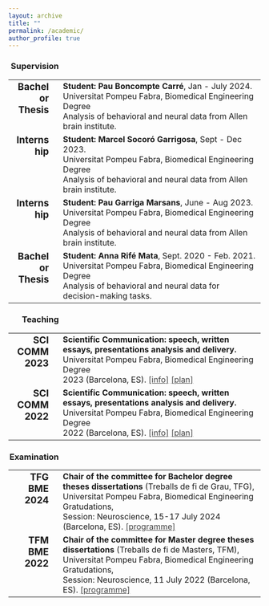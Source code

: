 ```yaml
---
layout: archive
title: ""
permalink: /academic/
author_profile: true
--- 
```


<div style="width:20%; text-align:right; padding-right:4%"><h3>Supervision</h3></div>
<table style="border:none !important;">
 <tr style="border:none !important; vertical-align:top !important; text-align: top !important">
 <td style="border:none !important; text-align:right !important; width:20% !important; padding-right:4%; vertical-align:top !important"><h3 style="margin-top:0 !important">Bachelor Thesis</h3></td>
 <td style="border:none !important;"><b>Student: Pau Boncompte Carré</b>, Jan - July 2024.<br/> Universitat Pompeu Fabra, Biomedical Engineering Degree<br/>
  Analysis of behavioral and neural data from Allen brain institute.
 </td>
</tr>
<tr style="border:none !important; vertical-align:top !important; text-align: top !important">
 <td style="border:none !important; text-align:right !important; width:20% !important; padding-right:4%; vertical-align:top !important"><h3 style="margin-top:0 !important">Internship</h3></td>
 <td style="border:none !important;"><b>Student: Marcel Socoró Garrigosa</b>, Sept - Dec 2023.<br/> Universitat Pompeu Fabra, Biomedical Engineering Degree <br/>
  Analysis of behavioral and neural data from Allen brain institute.
 </td>
</tr>
 <tr style="border:none !important;">
 <td style="border:none !important; text-align:right !important; width:20% !important; padding-right:4%; vertical-align:top !important"><h3 style="margin-top:0 !important">Internship</h3></td>
 <td style="border:none !important;"><b>Student: Pau Garriga Marsans</b>, June - Aug 2023.<br/> Universitat Pompeu Fabra, Biomedical Engineering Degree <br/>
  Analysis of behavioral and neural data from Allen brain institute.
 </td>
</tr> 
  <tr style="border:none !important; vertical-align:top !important; text-align: top !important">
 <td style="border:none !important; text-align:right !important; width:20% !important; padding-right:4%; vertical-align:top !important"><h3 style="margin-top:0 !important">Bachelor Thesis</h3></td>
 <td style="border:none !important;"><b>Student: Anna Rifé Mata</b>, Sept. 2020 - Feb. 2021.<br/> Universitat Pompeu Fabra, Biomedical Engineering Degree<br/>
  Analysis of behavioral and neural data for decision-making tasks.
 </td>
</tr>
</table>

<div style="width:20%; text-align:right; padding-right:4%"><h3>Teaching</h3></div>
<table style="border:none !important;">
<tr style="border:none !important; vertical-align:top !important; text-align: top !important">
 <td style="border:none !important; text-align:right !important; width:20% !important; padding-right:4%; vertical-align:top !important"><h3 style="margin-top:0 !important;">SCI COMM 2023</h3></td>
 <td style="border:none !important;"><b>Scientific Communication: speech, written essays, presentations analysis and delivery. </b><br/>Universitat Pompeu Fabra, Biomedical Engineering Degree<br/>2023 (Barcelona, ES). <a style="color:#444" href="/files/ProgramEngBioUPF.pdf" target="_blank" type="application/pdf" >[info]</a> <a style="color:#444" href="/files/SudyPlanEngBioUPF.pdf#page=3" target="_blank" type="application/pdf" >[plan]</a>
 </td>
</tr>
 <tr style="border:none !important;">
 <td style="border:none !important; text-align:right !important; width:20% !important; padding-right:4%; vertical-align:top !important"><h3 style="margin-top:0 !important;">SCI COMM 2022</h3></td>
 <td style="border:none !important;"><b>Scientific Communication: speech, written essays, presentations analysis and delivery. </b><br/>Universitat Pompeu Fabra, Biomedical Engineering Degree <br/>2022 (Barcelona, ES). <a style="color:#444" href="/files/ProgramEngBioUPF.pdf" target="_blank" type="application/pdf" >[info]</a> <a style="color:#444" href="/files/SudyPlanEngBioUPF.pdf#page=3" target="_blank" type="application/pdf" >[plan]</a>
 </td>
</tr> 
</table>

<div style="width:20%; text-align:right; padding-right:4%"><h3>Examination</h3></div>
<table style="border:none !important;">
<tr style="border:none !important;">
 <td style="border:none !important; text-align:right !important; width:20% !important; padding-right:4%; vertical-align:top !important"><h3 style="margin-top:0 !important;">TFG BME 2024</h3></td>
 <td style="border:none !important;"><b>Chair of the committee for Bachelor degree theses dissertations</b> (Treballs de fi de Grau, TFG), <br/>Universitat Pompeu Fabra, Biomedical Engineering Gratudations, <br/>Session: Neuroscience, 15-17 July 2024 (Barcelona, ES). <a style="color:#444" href="/files/Programme-UPF-BME-2024.pdf" type="application/pdf" target="_blank">[programme]</a>
 </td>
</tr>
 <tr style="border:none !important;">
 <td style="border:none !important; text-align:right !important; width:20% !important; padding-right:4%; vertical-align:top !important"><h3 style="margin-top:0 !important">TFM BME 2022</h3></td>
 <td style="border:none !important;"><b>Chair of the committee for Master degree theses dissertations</b> (Treballs de fi de Masters, TFM), <br/>Universitat Pompeu Fabra, Biomedical Engineering Gratudations, <br/>Session: Neuroscience, 11 July 2022 (Barcelona, ES). <a style="color:#444" href="/files/Programme-UPF-BME-2024.pdf" type="application/pdf" target="_blank">[programme]</a>
 </td>
</tr>
</table>
